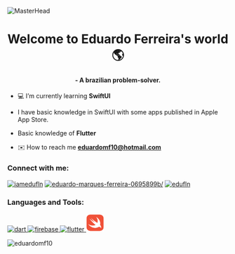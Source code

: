 ![MasterHead](https://www.hackingwithswift.com/uploads/swift-evolution-7.jpg)
<h1 align="center">Welcome to Eduardo Ferreira's world 🌎</h1>
<h4 align="center">- A brazilian problem-solver.</h4>

- 💻 I’m currently learning **SwiftUI**

- I have basic knowledge in SwiftUI with some apps published in Apple App Store.

- Basic knowledge of **Flutter**

- ✉️ How to reach me **eduardomf10@hotmail.com**

<h3 align="left">Connect with me:</h3>
<p align="left">
<a href="https://twitter.com/iamedufln" target="blank"><img align="center" src="https://raw.githubusercontent.com/rahuldkjain/github-profile-readme-generator/master/src/images/icons/Social/twitter.svg" alt="iamedufln" height="30" width="40" /></a>
<a href="https://linkedin.com/in/eduardo-marques-ferreira-0695899b/" target="blank"><img align="center" src="https://raw.githubusercontent.com/rahuldkjain/github-profile-readme-generator/master/src/images/icons/Social/linked-in-alt.svg" alt="eduardo-marques-ferreira-0695899b/" height="30" width="40" /></a>
<a href="https://instagram.com/edufln" target="blank"><img align="center" src="https://raw.githubusercontent.com/rahuldkjain/github-profile-readme-generator/master/src/images/icons/Social/instagram.svg" alt="edufln" height="30" width="40" /></a>
</p>

<h3 align="left">Languages and Tools:</h3>
<p align="left"><a href="https://dart.dev" target="_blank" rel="noreferrer"> <img src="https://www.vectorlogo.zone/logos/dartlang/dartlang-icon.svg" alt="dart" width="40" height="40"/> </a> <a href="https://firebase.google.com/" target="_blank" rel="noreferrer"> <img src="https://www.vectorlogo.zone/logos/firebase/firebase-icon.svg" alt="firebase" width="40" height="40"/> </a> <a href="https://flutter.dev" target="_blank" rel="noreferrer"> <img src="https://www.vectorlogo.zone/logos/flutterio/flutterio-icon.svg" alt="flutter" width="40" height="40"/> </a> <a href="https://developer.apple.com/swift/" target="_blank" rel="noreferrer"> <img src="https://raw.githubusercontent.com/devicons/devicon/master/icons/swift/swift-original.svg" alt="swift" width="40" height="40"/> </a> </p>

<p><img align="center" src="https://github-readme-streak-stats.herokuapp.com/?user=eduardomf10&" alt="eduardomf10" /></p>
